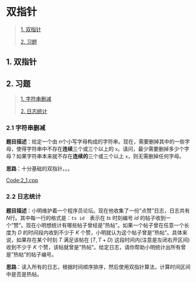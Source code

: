 # 双指针

>[1. 双指针](#1)
>
>[2. 习题](#2)

<h2 id = "1">
1. 双指针
</h2>



<h2 id = "2">
2. 习题
</h2>

>[1. 字符串删减](#2.1)
>
>[2. 日志统计](#2.2)

<h3 id = "2.1">
2.1 字符串删减
</h3>

**题目描述**：给定一个由 $n$个小写字母构成的字符串。现在，需要删掉其中的一些字母，使得字符串中不存在**连续**三个或三个以上的 `x`。请问，最少需要删掉多少个字母？如果字符串本来就不存在**连续的**三个或三个以上 `x`，则无需删掉任何字母。

**思路**：十分基础的双指针。。。

[Code:2_1.cpp]()

<h3 id = "2.2">
2.2 日志统计
</h3>

**题目描述**：小明维护着一个程序员论坛。现在他收集了一份”点赞”日志，日志共有$N$行。其中每一行的格式是：`ts id  `表示在 $ts$ 时刻编号 $id$ 的帖子收到一个”赞”。现在小明想统计有哪些帖子曾经是”热帖”。如果一个帖子曾在任意一个长度为 $D$ 的时间段内收到不少于 $K$ 个赞，小明就认为这个帖子曾是”热帖”。具体来说，如果存在某个时刻 $T$ 满足该帖在 $[T,T+D)$ 这段时间内(注意是左闭右开区间)收到不少于 $K$ 个赞，该帖就曾是”热帖”。给定日志，请你帮助小明统计出所有曾是”热帖”的帖子编号。

**思路**：读入所有的日志，根据时间顺序排序，然后使用双指针算法，计算时间区间中是否是热帖。